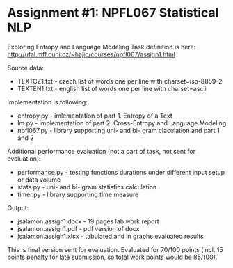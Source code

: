 # Assignment #1: NPFL067 Statistical NLP
Exploring Entropy and Language Modeling
Task definition is here: http://ufal.mff.cuni.cz/~hajic/courses/npfl067/assign1.html

Source data:
- TEXTCZ1.txt - czech list of words one per line with charset=iso-8859-2
- TEXTEN1.txt - english list of words one per line with charset=ascii

Implementation is following:
- entropy.py - imlementation of part 1. Entropy of a Text
- lm.py - implementation of part 2. Cross-Entropy and Language Modeling
- npfl067.py - library supporting uni- and bi- gram claculation and part 1 and 2

Additional performance evaluation (not a part of task, not sent for evaluation):
- performance.py - testing functions durations under different input setup or data volume
- stats.py - uni- and bi- gram statistics calculation
- timer.py - library supporting time measure

Output:
- jsalamon.assign1.docx - 19 pages lab work report
- jsalamon.assign1.pdf - pdf version of docx
- jsalamon.assign1.xlsx - tabulated and in graphs evaluated results

This is final version sent for evaluation. Evaluated for 70/100 points (incl. 15 points penalty for late submission, so total work points would be 85/100).
